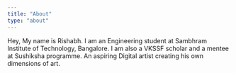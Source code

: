 ```yaml
---
title: "About"
type: "about"
---
```



Hey, My name is Rishabh. I am an Engineering student at Sambhram Institute of Technology, Bangalore. I am also a VKSSF scholar and a mentee at Sushiksha programme. An aspiring Digital artist creating his own dimensions of art.